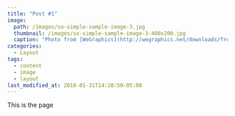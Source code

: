```yaml
---
title: "Post #1"
image: 
  path: /images/so-simple-sample-image-3.jpg
  thumbnail: /images/so-simple-sample-image-3-400x200.jpg
  caption: "Photo from [WeGraphics](http://wegraphics.net/downloads/free-ultimate-blurred-background-pack/)"
categories:
  - Layout
tags:
  - content
  - image
  - layout
last_modified_at: 2018-01-31T14:28:50-05:00
---
```


This is the page
